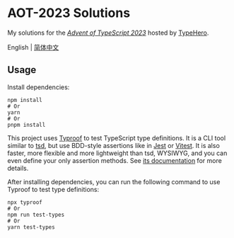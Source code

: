 # AOT-2023 Solutions

My solutions for the [_Advent of TypeScript 2023_](https://typehero.dev/aot-2023) hosted by [TypeHero](https://typehero.dev).

English | [简体中文](./README.zh-CN.md)

## Usage

Install dependencies:

```shell
npm install
# Or
yarn
# Or
pnpm install
```

This project uses [Typroof](https://github.com/Snowfly-T/typroof) to test TypeScript type definitions. It is a CLI tool similar to [tsd](https://github.com/tsdjs/tsd), but use BDD-style assertions like in [Jest](https://jestjs.io/) or [Vitest](https://vitest.dev/). It is also faster, more flexible and more lightweight than tsd, WYSIWYG, and you can even define your only assertion methods. See [its documentation](https://github.com/Snowfly-T/typroof?tab=readme-ov-file) for more details.

After installing dependencies, you can run the following command to use Typroof to test type definitions:

```shell
npx typroof
# Or
npm run test-types
# Or
yarn test-types
```
